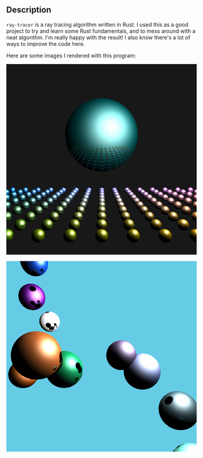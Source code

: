 ## Description 

`ray-tracer` is a ray tracing algorithm written in Rust. I used this as a good project to try and learn some Rust fundamentals, and to mess around with a neat algorithm. I'm really happy with the result! I also know there's a lot of ways to improve the code here. 

Here are some images I rendered with this program: 

![spheres on a dark background](https://github.com/isaac-menninga/ray-tracer/blob/main/lil_spheres.png)

![randomly placed spheres](https://github.com/isaac-menninga/ray-tracer/blob/main/out.png)
